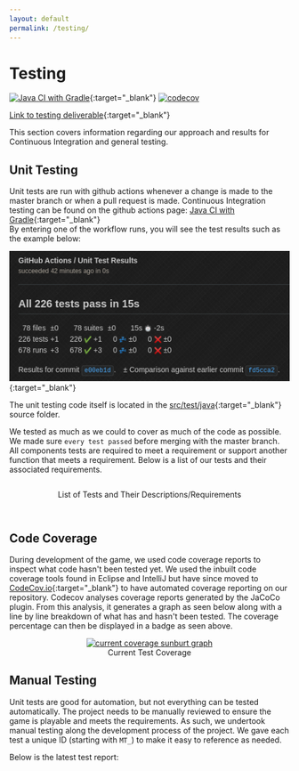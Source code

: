 ```yaml
---
layout: default
permalink: /testing/
---
```


<script src="https://code.jquery.com/jquery-3.6.0.min.js"></script>
<script>
    function loadDataIntoTable(csvFile, tableName) {
            $.ajax({
                url: `/${csvFile}.csv`,
                dataType: 'text',
            }).done(function (data) {
                var allRows = data.split(/\r?\n|\r/); // get all csv lines
                var tableData = "";
                for(var i = 0; i < allRows.length; i++) { // go through all rows
                    tableData += "<tr>";
                    rowData = allRows[i].split(",");
                    for(var j = 0; j < rowData.length; j++) { // go through all columns
                        if (i == 0) { // add header
                            tableData += "<th>";
                            tableData += rowData[j];
                            tableData += "</th>";
                        } else { // add data
                            tableData += "<td>";
                            tableData += rowData[j];
                            tableData += "</td>";
                        }
                    }
                    tableData += "</tr>";
                }
                $(`#${tableName}`).append(tableData);
            });
        }
</script>

# Testing
[![Java CI with Gradle](https://github.com/ENG1-Team-29/Assessment-2/actions/workflows/gradle.yml/badge.svg?branch=master)](https://github.com/ENG1-Team-29/Assessment-2/actions/workflows/gradle.yml){:target="_blank"}
[![codecov](https://codecov.io/gh/ENG1-Team-29/Assessment-2/branch/master/graph/badge.svg?token=D2BMT48XY9)](https://codecov.io/gh/ENG1-Team-29/Assessment-2)

[Link to testing deliverable](https://docs.google.com/document/d/14p1r_HZkSboNIkHY6SrWJnr87kKzKhqXc0rLkRQXc-c/edit?usp=sharing){:target="_blank"} <br />

This section covers information regarding our approach and results for Continuous Integration and general testing.

## Unit Testing
Unit tests are run with github actions whenever a change is made to the master branch or when a pull request is made. Continuous Integration testing can be found on the github actions page: [Java CI with Gradle](https://github.com/ENG1-Team-29/Assessment-2/actions/workflows/gradle.yml){:target="_blank"} <br />
By entering one of the workflow runs, you will see the test results such as the example below:

[![Example Unit Test Results](/img/ci-example.png)](https://github.com/ENG1-Team-29/Assessment-2/runs/6103544664?check_suite_focus=true){:target="_blank"}

The unit testing code itself is located in the [src/test/java](https://github.com/ENG1-Team-29/Assessment-2/tree/master/core/src/test/java/io/github/annabeths){:target="_blank"} source folder.

We tested as much as we could to cover as much of the code as possible. We made sure ``every test passed`` before merging with the master branch. All components tests are required to meet a requirement or support another function that meets a requirement. Below is a list of our tests and their associated requirements.

<div align="center" style="max-height: 30em; overflow: auto;">
    <p align="center">List of Tests and Their Descriptions/Requirements</p>
    <table id="unit-results"></table>
	<script>
        loadDataIntoTable("unit-testing", "unit-results");
    </script>
</div>

## Code Coverage
During development of the game, we used code coverage reports to inspect what code hasn't been tested yet. We used the inbuilt code coverage tools found in Eclipse and IntelliJ but have since moved to [CodeCov.io](https://app.codecov.io/gh/ENG1-Team-29/Assessment-2/){:target="_blank"} to have automated coverage reporting on our repository. Codecov analyses coverage reports generated by the JaCoCo plugin. From this analysis, it generates a graph as seen below along with a line by line breakdown of what has and hasn't been tested. The coverage percentage can then be displayed in a badge as seen above.


<p align="center">
    <a href="https://app.codecov.io/gh/ENG1-Team-29/Assessment-2" target="_blank"><img src="https://codecov.io/gh/ENG1-Team-29/Assessment-2/branch/master/graphs/sunburst.svg" alt="current coverage sunburt graph"></a><br>
    <span>Current Test Coverage</span>
</p>

## Manual Testing
Unit tests are good for automation, but not everything can be tested automatically. The project needs to be manually reviewed to ensure the game is playable and meets the requirements. As such, we undertook manual testing along the development process of the project. We gave each test a unique ID (starting with ``MT_``) to make it easy to reference as needed.

Below is the latest test report:

<div align="center" style="max-height: 30em; overflow: auto;">
    <table id="manual-results"></table>
	<script>
        loadDataIntoTable("manual-testing", "manual-results");
    </script>
</div>

